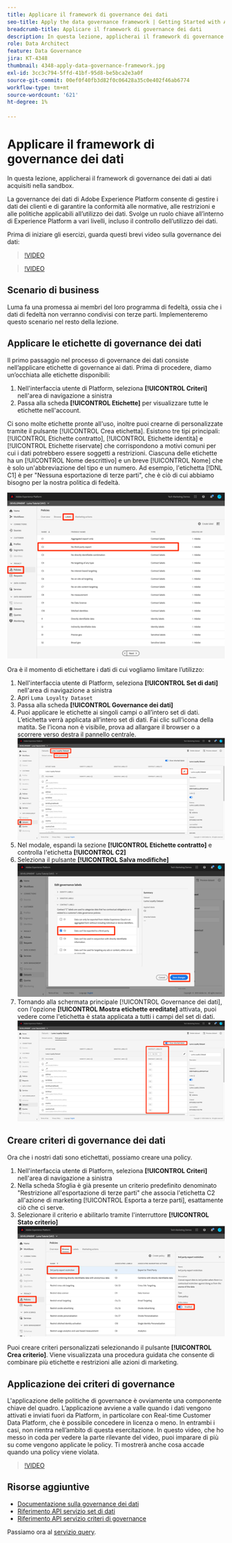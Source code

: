 ```yaml
---
title: Applicare il framework di governance dei dati
seo-title: Apply the data governance framework | Getting Started with Adobe Experience Platform for Data Architects and Data Engineers
breadcrumb-title: Applicare il framework di governance dei dati
description: In questa lezione, applicherai il framework di governance dei dati ai dati acquisiti nella sandbox.
role: Data Architect
feature: Data Governance
jira: KT-4348
thumbnail: 4348-apply-data-governance-framework.jpg
exl-id: 3cc3c794-5ffd-41bf-95d8-be5bca2e3a0f
source-git-commit: 00ef0f40fb3d82f0c06428a35c0e402f46ab6774
workflow-type: tm+mt
source-wordcount: '621'
ht-degree: 1%

---
```


# Applicare il framework di governance dei dati

<!--15min-->

In questa lezione, applicherai il framework di governance dei dati ai dati acquisiti nella sandbox.

La governance dei dati di Adobe Experience Platform consente di gestire i dati dei clienti e di garantire la conformità alle normative, alle restrizioni e alle politiche applicabili all’utilizzo dei dati. Svolge un ruolo chiave all’interno di Experience Platform a vari livelli, incluso il controllo dell’utilizzo dei dati.

Prima di iniziare gli esercizi, guarda questi brevi video sulla governance dei dati:
>[!VIDEO](https://video.tv.adobe.com/v/36653?learn=on)

>[!VIDEO](https://video.tv.adobe.com/v/29708?learn=on)

<!--
## Permissions required

In the [Configure Permissions](configure-permissions.md) lesson, you set up all the access controls required to complete this lesson, specifically:

* Permission items **[!UICONTROL Data Governance]** > **[!UICONTROL Manage Usage Labels]**, **[!UICONTROL Manage Data Usage Policies]** and **[!UICONTROL View Data Usage Policies]**
* Permission items **[!UICONTROL Data Management]** > **[!UICONTROL View Datasets]** and **[!UICONTROL Manage Datasets]**
* Permission item **[!UICONTROL Sandboxes]** > `Luma Tutorial`
* User-role access to the `Luma Tutorial Platform` Product Profile
-->

## Scenario di business

Luma fa una promessa ai membri del loro programma di fedeltà, ossia che i dati di fedeltà non verranno condivisi con terze parti. Implementeremo questo scenario nel resto della lezione.

## Applicare le etichette di governance dei dati

Il primo passaggio nel processo di governance dei dati consiste nell’applicare etichette di governance ai dati. Prima di procedere, diamo un’occhiata alle etichette disponibili:

1. Nell&#39;interfaccia utente di Platform, seleziona **[!UICONTROL Criteri]** nell&#39;area di navigazione a sinistra
1. Passa alla scheda **[!UICONTROL Etichette]** per visualizzare tutte le etichette nell&#39;account.

Ci sono molte etichette pronte all&#39;uso, inoltre puoi crearne di personalizzate tramite il pulsante [!UICONTROL Crea etichetta]. Esistono tre tipi principali: [!UICONTROL Etichette contratto], [!UICONTROL Etichette identità] e [!UICONTROL Etichette riservate] che corrispondono a motivi comuni per cui i dati potrebbero essere soggetti a restrizioni. Ciascuna delle etichette ha un [!UICONTROL Nome descrittivo] e un breve [!UICONTROL Nome] che è solo un&#39;abbreviazione del tipo e un numero. Ad esempio, l&#39;etichetta [!DNL C1] è per &quot;Nessuna esportazione di terze parti&quot;, che è ciò di cui abbiamo bisogno per la nostra politica di fedeltà.

![Etichetta governance dati](assets/governance-policies.png)

Ora è il momento di etichettare i dati di cui vogliamo limitare l’utilizzo:

1. Nell&#39;interfaccia utente di Platform, seleziona **[!UICONTROL Set di dati]** nell&#39;area di navigazione a sinistra
1. Apri `Luma Loyalty Dataset`
1. Passa alla scheda **[!UICONTROL Governance dei dati]**
1. Puoi applicare le etichette ai singoli campi o all’intero set di dati. L’etichetta verrà applicata all’intero set di dati. Fai clic sull’icona della matita. Se l’icona non è visibile, prova ad allargare il browser o a scorrere verso destra il pannello centrale.
   ![Governance dei dati](assets/governance-dataset.png)
1. Nel modale, espandi la sezione **[!UICONTROL Etichette contratto]** e controlla l&#39;etichetta **[!UICONTROL C2]**
1. Seleziona il pulsante **[!UICONTROL Salva modifiche]**
   ![Governance dei dati](assets/governance-applyLabel.png)
1. Tornando alla schermata principale [!UICONTROL Governance dei dati], con l&#39;opzione **[!UICONTROL Mostra etichette ereditate]** attivata, puoi vedere come l&#39;etichetta è stata applicata a tutti i campi del set di dati.
   ![Governance dei dati](assets/governance-labelsAdded.png)


<!--adding extra, unnecessary fields from field groups makes it harder to see which fields really need labels-->
<!--Are there any best practices for applying governance labels-->

## Creare criteri di governance dei dati

Ora che i nostri dati sono etichettati, possiamo creare una policy.

1. Nell&#39;interfaccia utente di Platform, seleziona **[!UICONTROL Criteri]** nell&#39;area di navigazione a sinistra
1. Nella scheda Sfoglia è già presente un criterio predefinito denominato &quot;Restrizione all&#39;esportazione di terze parti&quot; che associa l&#39;etichetta C2 all&#39;azione di marketing [!UICONTROL Esporta a terze parti], esattamente ciò che ci serve.
1. Selezionare il criterio e abilitarlo tramite l&#39;interruttore **[!UICONTROL Stato criterio]**
   ![Governance dei dati](assets/governance-enablePolicy.png)

Puoi creare criteri personalizzati selezionando il pulsante **[!UICONTROL Crea criterio]**. Viene visualizzata una procedura guidata che consente di combinare più etichette e restrizioni alle azioni di marketing.

## Applicazione dei criteri di governance

L&#39;applicazione delle politiche di governance è ovviamente una componente chiave del quadro. L’applicazione avviene a valle quando i dati vengono attivati e inviati fuori da Platform, in particolare con Real-time Customer Data Platform, che è possibile concedere in licenza o meno. In entrambi i casi, non rientra nell’ambito di questa esercitazione. In questo video, che ho messo in coda per vedere la parte rilevante del video, puoi imparare di più su come vengono applicate le policy. Ti mostrerà anche cosa accade quando una policy viene violata.

>[!VIDEO](https://video.tv.adobe.com/v/33631/?t=151&quality=12&learn=on)


## Risorse aggiuntive

* [Documentazione sulla governance dei dati](https://experienceleague.adobe.com/docs/experience-platform/data-governance/home.html?lang=it)
* [Riferimento API servizio set di dati](https://www.adobe.io/experience-platform-apis/references/dataset-service/)
* [Riferimento API servizio criteri di governance](https://www.adobe.io/experience-platform-apis/references/policy-service/)

Passiamo ora al [servizio query](run-queries.md).
